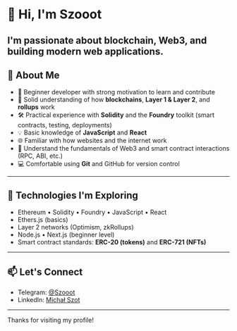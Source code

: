 # 👋 Hi, I'm Szooot

I'm passionate about blockchain, Web3, and building modern web applications.
---

## 🚀 About Me

- 🌱 Beginner developer with strong motivation to learn and contribute
- 🧠 Solid understanding of how **blockchains**, **Layer 1 & Layer 2**, and **rollups** work
- 🛠️ Practical experience with **Solidity** and the **Foundry** toolkit (smart contracts, testing, deployments)
- 💡 Basic knowledge of **JavaScript** and **React**
- 🌐 Familiar with how websites and the internet work
- 🔗 Understand the fundamentals of Web3 and smart contract interactions (RPC, ABI, etc.)
- 💻 Comfortable using **Git** and GitHub for version control

---

## 🔧 Technologies I'm Exploring

- Ethereum • Solidity • Foundry • JavaScript • React  
- Ethers.js (basics)  
- Layer 2 networks (Optimism, zkRollups)  
- Node.js • Next.js (beginner level)
- Smart contract standards: **ERC-20 (tokens)** and **ERC-721 (NFTs)**

---

## 📫 Let's Connect

- Telegram: [@Szooot](https://t.me/Szooot)
- LinkedIn: [Michał Szot](https://www.linkedin.com/in/micha%C5%82-szot-470123264/)

---

Thanks for visiting my profile!

